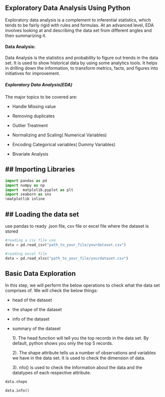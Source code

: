 ## Exploratory Data Analysis Using Python

Exploratory data analysis is a complement to inferential statistics, which tends to be fairly rigid with rules and formulas. At an advanced level, EDA involves looking at and describing the data set from different angles and then summarizing it.


#### Data Analysis:

Data Analysis is the statistics and probability to figure out trends in the data set. It is used to show historical data by using some analytics tools. It helps in drilling down the information, to transform metrics, facts, and figures into initiatives for improvement.


#####  Exploratory Data Analysis(EDA) 

The major topics to be covered are: 

* Handle Missing value

* Removing duplicates

* Outlier Treatment

* Normalizing and Scaling( Numerical Variables)

* Encoding Categorical variables( Dummy Variables)

* Bivariate Analysis


## ## Importing Libraries
~~~python
import pandas as pd
import numpy as np 
import  matplolib.pyplot as plt
import seaborn as sns 
%matplotlib inline 
~~~

## ## Loading the data set 

use pandas to ready .json file, csv file or excel file where the dataset is stored 

~~~python
#reading a csv file use 
data = pd.read_csv("path_to_your_file/yourdataset.csv")

#reading excel file
data = pd.read_xlxs("path_to_your_file/yourdataset.csv")
~~~

## Basic Data Exploration

In this step, we will perform the below operations to check what the data set comprises of. We will check the below things:

* head of the dataset
* the shape of the dataset
* info of the dataset
* summary of the dataset

    1). The head function will tell you the top records in the data set. By default, python shows you only the top 5 records.

    2). The shape attribute tells us a number of observations and variables we have in the data set. It is used to check the dimension of data. 
    

    3). nfo() is used to check the Information about the data and the datatypes of each respective attribute. 

~~~python
data.shape

data.info()
~~~
    
